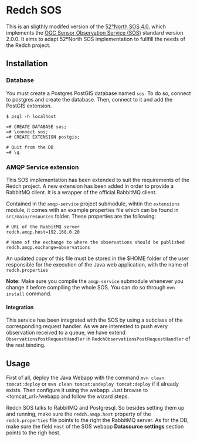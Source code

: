 # Redch SOS

This is an sligthly modifed version of the [52°North SOS 4.0.](0https://wiki.52north.org/bin/view/SensorWeb/SensorObservationServiceIVDocumentation) which implements the
  [OGC Sensor Observation Service (SOS)](http://www.opengeospatial.org/standards/sos) standard version 2.0.0. It aims to adapt 52ºNorth SOS implementation to fullfill the needs of the Redch project.

## Installation


### Database

You must create a Postgres PostGIS database named `sos`. To do so, connect to postgres and create the database. Then, connect to it and add the PostGIS extension.

    $ psql -h localhost

    =# CREATE DATABASE sos;
    =# \connect sos;
    =# CREATE EXTENSION postgis;

    # Quit from the DB
    =# \q

### AMQP Service extension

This SOS implementation has been extended to suit the requirements of the Redch project. A new extension has been added in order to provide a RabbitMQ client. It is a wrapper of the official RabbitMQ client.

Contained in the `amqp-service` project submodule, wihtin the `extensions` module, it comes with an example properties file which can be found in `src/main/resources` folder. These properties are the following:

    # URL of the RabbitMQ server
    redch.amqp.host=192.168.0.20

    # Name of the exchange to where the observations should be published
    redch.amqp.exchange=observations

An updated copy of this file must be stored in the $HOME folder of the user responsible for the execution of the Java web application, with the name of `redch.properties`

**Note:** Make sure you compile the `amqp-service` submodule whenever you change it before compiling the whole SOS. You can do so through `mvn install` command.

#### Integration

This service has been integrated with the SOS by using a subclass of the corresponding request handler. As we are interested to push every observation received to a queue, we have extend `ObservationsPostRequestHandler` in `RedchObservationsPostRequestHandler` of the rest binding.

## Usage

First of all, deploy the Java Webapp with the command `mvn clean tomcat:deploy` or `mvn clean tomcat:undeploy tomcat:deploy` if it already exists. Then configure it using the webapp. Just browse to <tomcat_url>/webapp and follow the wizard steps.

Redch SOS talks to RabbitMQ and Postgresql. So besides setting them up and running, make sure the `redch.amqp.host` property of the `redch.properties` file points to the right the RabbitMQ server. As for the DB, make sure the field `Host` of the SOS webapp **Datasource settings** section points to the righ host.
